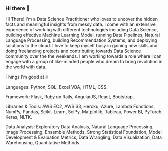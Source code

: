### Hi there 👋

Hi There! I'm a Data Science Practitioner who loves to uncover the hidden facts and meaningful insights from messy data. I come with an extensive experience of working with different technologies including Data Science, building effective Machine Learning Model, running Data Pipelines, Natural Language Processing, building Recommendation Systems, and deploying solutions to the cloud. I love to keep myself busy in gaining new skills and doing freelancing projects and contributing towards Data Science community over the the weekends. I am working towards a role where I can engage with a group of like-minded people who dream to bring revolution in the world with data.

Things I'm good at 🔥

Languages: Python, SQL, Excel VBA, HTML, CSS.

Framework: Flask, Ruby on Rails, AngularJS, React, Bootstrap.

Libraries & Tools: AWS EC2, AWS S3, Heroku, Azure, Lambda Functions, NumPy, Pandas, Scikit-Learn, SciPy, Matplotlib, Tableau, Power BI, PyTorch, Keras, NLTK.

Data Analysis: Exploratory Data Analysis, Natural Language Processing, Image Processing, Ensemble Methods, Strong Statistical Foundation, Model Development & Evaluation Metrics, Data Wrangling, Data Visualization, Data Warehousing, Quantitative Methods.

<!--
**santnair0599/santnair0599** is a ✨ _special_ ✨ repository because its `README.md` (this file) appears on your GitHub profile.



Here are some ideas to get you started:

- 🔭 I’m currently working on ...
- 🌱 I’m currently learning ...
- 👯 I’m looking to collaborate on ...
- 🤔 I’m looking for help with ...
- 💬 Ask me about ...
- 📫 How to reach me: ...
- 😄 Pronouns: ...
- ⚡ Fun fact: ...
-->
